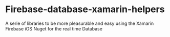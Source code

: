 # Firebase-database-xamarin-helpers
A serie of libraries to be more pleasurable and easy using the Xamarin Firebase iOS Nuget for the real time Database
